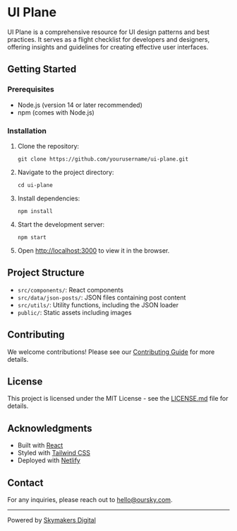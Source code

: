 # UI Plane

UI Plane is a comprehensive resource for UI design patterns and best practices. It serves as a flight checklist for developers and designers, offering insights and guidelines for creating effective user interfaces.

## Getting Started

### Prerequisites

- Node.js (version 14 or later recommended)
- npm (comes with Node.js)

### Installation

1. Clone the repository:
   ```
   git clone https://github.com/yourusername/ui-plane.git
   ```

2. Navigate to the project directory:
   ```
   cd ui-plane
   ```

3. Install dependencies:
   ```
   npm install
   ```

4. Start the development server:
   ```
   npm start
   ```

5. Open [http://localhost:3000](http://localhost:3000) to view it in the browser.

## Project Structure

- `src/components/`: React components
- `src/data/json-posts/`: JSON files containing post content
- `src/utils/`: Utility functions, including the JSON loader
- `public/`: Static assets including images

## Contributing

We welcome contributions! Please see our [Contributing Guide](CONTRIBUTING.md) for more details.

## License

This project is licensed under the MIT License - see the [LICENSE.md](LICENSE.md) file for details.

## Acknowledgments

- Built with [React](https://reactjs.org/)
- Styled with [Tailwind CSS](https://tailwindcss.com/)
- Deployed with [Netlify](https://www.netlify.com/)

## Contact

For any inquiries, please reach out to [hello@oursky.com](mailto:hello@oursky.com).

---

Powered by [Skymakers Digital](https://skymakers.digital)
